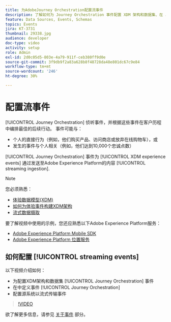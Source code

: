 ```yaml
---
title: 为AdobeJourney Orchestration配置流事件
description: 了解如何为 Journey Orchestration 事件配置 XDM 架构和数据集、在 Journey Orchestration 中定义事件以及配置源系统以形成事件流。
feature: Data Sources, Events, Schemas
topics: Events
jira: KT-3731
thumbnail: 29338.jpg
audience: developer
doc-type: video
activity: setup
role: Admin
exl-id: 2d0c05d5-803e-4a79-911f-ceb380ff9d0e
source-git-commit: 3f9db9f2a83a628b8f48728da48e801dc67c9e84
workflow-type: tm+mt
source-wordcount: '246'
ht-degree: 30%

---
```


# 配置流事件

[!UICONTROL Journey Orchestration] 侦听事件，并根据这些事件在客户历程中编排最佳的后续行动。 事件可能与：

* 个人的直接行为（例如，他们购买产品、访问商店或放弃在线购物车），或
* 发生的事件与个人相关（例如，他们达到10,000个忠诚点数）

[!UICONTROL Journey Orchestration] 事件为 [!UICONTROL XDM experience events] 通过发送至Adobe Experience Platform的内容 [!UICONTROL streaming ingestion].

>[!NOTE]
>
>您必须熟悉：
>
>* [体验数据模型(XDM)](https://experienceleague.adobe.com/docs/platform-learn/tutorials/schemas/schemas-and-experience-data-model.html?lang=zh-Hans)
>* [如何为体验事件构建XDM架构](https://experienceleague.adobe.com/docs/platform-learn/tutorials/schemas/create-schemas.html?lang=zh-Hans)
>* [流式数据摄取](https://experienceleague.adobe.com/docs/platform-learn/tutorials/data-ingestion/understanding-streaming-ingestion.html?lang=en)
>
>要了解视频中使用的示例，您还应熟悉以下Adobe Experience Platform服务：
>
>* [Adobe Experience Platform Mobile SDK](https://experienceleague.adobe.com/docs/platform-learn/data-collection/mobile-sdk/overview.html?lang=zh-Hans)
>* [Adobe Experience Platform 位置服务](https://experienceleague.adobe.com/docs/places/using/home.html?lang=zh-Hans)

## 如何配置 [!UICONTROL streaming events]

以下视频介绍如何：

* 为配置XDM架构和数据集 [!UICONTROL Journey Orchestration] 事件
* 在中定义事件 [!UICONTROL Journey Orchestration]
* 配置源系统以流式传输事件

>[!VIDEO](https://video.tv.adobe.com/v/29338?quality=12&learn=on)

欲了解更多信息，请参见 [关于事件](https://experienceleague.adobe.com/docs/journeys/using/events-journeys/about-events/about-events.html?lang=en) 部分。
